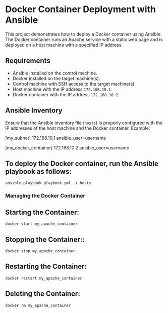 # Docker Container Deployment with Ansible

This project demonstrates how to deploy a Docker container using Ansible. The Docker container runs an Apache service with a static web page and is deployed on a host machine with a specified IP address.

## Requirements

- Ansible installed on the control machine.
- Docker installed on the target machine(s).
- Control machine with SSH access to the target machine(s).
- Host machine with the IP address `172.168.10.1`.
- Docker container with the IP address `172.168.10.2`.

## Ansible Inventory

Ensure that the Ansible inventory file (`hosts`) is properly configured with the IP addresses of the host machine and the Docker container. Example:


[my_subnet]
172.168.10.1 ansible_user=username

[my_docker_container]
172.168.10.2 ansible_user=username

## To deploy the Docker container, run the Ansible playbook as follows:

`ansible-playbook playbook.yml -i hosts`


### Managing the Docker Container

## Starting the Container: 
`docker start my_apache_container`

## Stopping the Container:: 
`docker stop my_apache_container`

## Restarting the Container: 
`docker restart my_apache_container`


## Deleting the Container: 
`docker rm my_apache_container`

